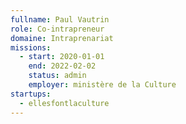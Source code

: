```yaml
---
fullname: Paul Vautrin
role: Co-intrapreneur
domaine: Intraprenariat
missions:
  - start: 2020-01-01
    end: 2022-02-02
    status: admin
    employer: ministère de la Culture
startups:
  - ellesfontlaculture
---
```

